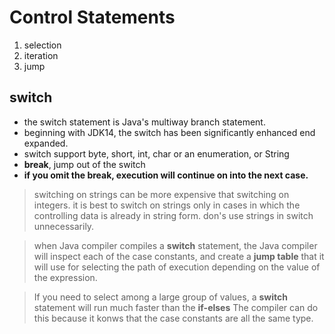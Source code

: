 # Control Statements
1. selection
2. iteration
3. jump

## switch
- the switch statement is Java's multiway branch statement.
- beginning with JDK14, the switch has been significantly enhanced end expanded.
- switch support byte, short, int, char or an enumeration, or String
- **break**, jump out of the switch
- **if you omit the break, execution will continue on into the next case.**

> switching on strings can be more expensive that switching on integers.
> it is best to switch on strings only in cases in which the controlling data is already in string form.
> don's use strings in switch unnecessarily.

> when Java compiler compiles a **switch** statement, the Java compiler will inspect each of the case constants,
> and create a **jump table** that it will use for selecting the path of execution depending on the value of the expression.

> If you need to select among a large group of values, a **switch** statement will run much faster than the **if-elses**
> The compiler can do this because it konws that the case constants are all the same type.
